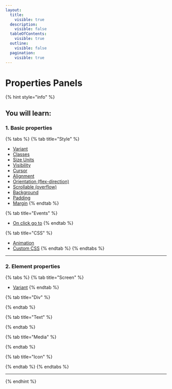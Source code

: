 ```yaml
---
layout:
  title:
    visible: true
  description:
    visible: false
  tableOfContents:
    visible: true
  outline:
    visible: false
  pagination:
    visible: true
---
```


# Properties Panels

{% hint style="info" %}
## You will learn:



### 1. Basic properties



{% tabs %}
{% tab title="Style" %}
* [Variant](style.md#variant)
* [Classes](style.md#classes)
* [Size Units](style.md#size-units)
* [Visibility](style.md#visibility)
* [Cursor](style.md#cursor)
* [Alignment](style.md#alignment)
* [Orientation (flex-direction)](style.md#orientation-flex-direction)
* [Scrollable (overflow)](style.md#scrollable-overflow)
* [Background](style.md#background)
* [Padding](style.md#padding)
* [Margin](style.md#margin)
{% endtab %}

{% tab title="Events" %}
* [On click go to](events.md#on-click-go-to)
{% endtab %}

{% tab title="CSS" %}
* [Animation](css.md#animation)
* [Custom CSS](css.md#custom-css)
{% endtab %}
{% endtabs %}

***





### 2. Element properties&#x20;



{% tabs %}
{% tab title="Screen" %}
* [Variant](style.md#variant)
{% endtab %}

{% tab title="Div" %}

{% endtab %}

{% tab title="Text" %}

{% endtab %}

{% tab title="Media" %}

{% endtab %}

{% tab title="Icon" %}

{% endtab %}
{% endtabs %}

***


{% endhint %}
